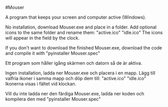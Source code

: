 #Mouser

A program that keeps your screen and computer active (Windows).

No installation, download Mouser.exe and place in a folder.
Add optional icons to the same folder and rename them:
"active.ico"
"idle.ico"
The icons will appear in the field by the clock.

If you don't want to download the finished Mouser.exe, download the code and compile it with "pyinstaller Mouser.spec"


Ett program som håller igång skärmen och datorn så de är aktiva.

Ingen installation, ladda ner Mouser.exe och placera i en mapp.
Lägg till valfria ikoner i samma mapp och döp dem till:
"active.ico"
"idle.ico"
Ikonerna visas i fältet vid klockan.

Vill du inte ladda ner den färdiga Mouser.exe, ladda ner koden och kompilera den med "pyinstaller Mouser.spec"




